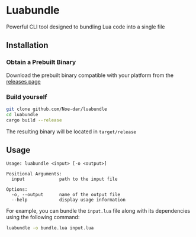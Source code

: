 # Luabundle
Powerful CLI tool designed to bundling Lua code into a single file

## Installation

### Obtain a Prebuilt Binary
Download the prebuilt binary compatible with your platform from the [releases page](https://github.com/Noe-dar/luabundle/releases)

### Build yourself

```sh
git clone github.com/Noe-dar/luabundle
cd luabundle
cargo build --release
```

The resulting binary will be located in `target/release`
## Usage

``` 
Usage: luabundle <input> [-o <output>]

Positional Arguments:
  input             path to the input file

Options:
  -o, --output      name of the output file
  --help            display usage information
```
For example, you can bundle the `input.lua` file along with its dependencies using the following command:
```sh
luabundle -o bundle.lua input.lua
```